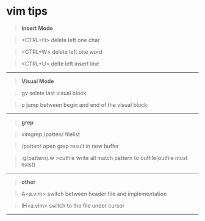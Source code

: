 # vim tips #


>**Insert Mode**

>&lt;CTRL+H&gt; delete left one char

>&lt;CTRL+W&gt; delete left one word

>&lt;CTRL+U&gt; delte left insert line

---

>**Visual Mode**

>gv selete last visual block

>o jump between begin and end of the visual block

---

>**grep**

>vimgrep /patten/ filelist

>/patten/ open grep result in new buffer

>:g/pattern/.w >outfile write all match pattern to outfile(outfile must exist)

---

>**other**

>A&lt;a.vim&gt; switch between header file and implementation

>IH&lt;a.vim&gt; switch to the file under cursor

---
